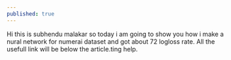 ```yaml
---
published: true
---
```


Hi this is subhendu malakar so today i am going to show you how i make a nural network for numerai dataset and got about 72 logloss rate. All the usefull link will be below the article.ting help.
